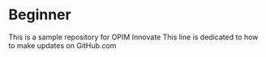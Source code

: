 # Beginner
This is a sample repository for OPIM Innovate
This line is dedicated to how to make updates on GitHub.com
